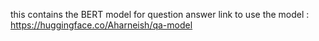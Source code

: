 
 this contains the BERT model for question answer
link to use the model : <a>https://huggingface.co/Aharneish/qa-model</a>
